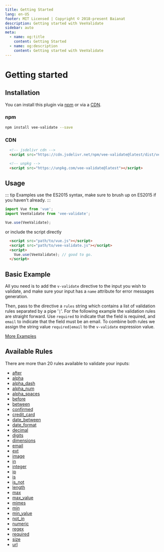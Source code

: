 ```yaml
---
title: Getting Started
lang: en-US
footer: MIT Licensed | Copyright © 2018-present Baianat
description: Getting started with VeeValidate
sidebar: auto
meta:
  - name: og:title
    content: Getting Started
  - name: og:description
    content: Getting started with VeeValidate
---
```


# Getting started

## Installation

You can install this plugin via [npm](#npm) or via a [CDN](#cdn).

### npm

```bash
npm install vee-validate --save
```

### CDN

```html
  <!-- jsdelivr cdn -->
  <script src="https://cdn.jsdelivr.net/npm/vee-validate@latest/dist/vee-validate.js"></script>

  <!-- unpkg -->
  <script src="https://unpkg.com/vee-validate@latest"></script>
```

## Usage

::: tip
  Examples use the ES2015 syntax, make sure to brush up on ES2015 if you haven't already.
:::

```js
import Vue from 'vue';
import VeeValidate from 'vee-validate';

Vue.use(VeeValidate);
```

or include the script directly

```html
  <script src="path/to/vue.js"></script>
  <script src="path/to/vee-validate.js"></script>
  <script>
    Vue.use(VeeValidate); // good to go.
  </script>
```

## Basic Example

All you need is to add the `v-validate` directive to the input you wish to validate, and make sure your input has a `name` attribute for error messages generation.

Then, pass to the directive a `rules` string which contains a list of validation rules separated by a pipe '`|`'. For the following example the validation rules are straight forward. Use `required` to indicate that the field is required, and `email` to indicate that the field must be an email. To combine both rules we assign the string value `required|email` to the `v-validate` expression value.

[More Examples](examples.md)

## Available Rules

There are more than 20 rules available to validate your inputs:

- [after](validation.md#rule-after)
- [alpha](validation.md#rule-alpha)
- [alpha_dash](validation.md#rule-alpha_dash)
- [alpha_num](validation.md#rule-alpha_num)
- [alpha_spaces](validation.md#rule-alpha_spaces)
- [before](validation.md#rule-before)
- [between](validation.md#rule-between)
- [confirmed](validation.md#rule-confirmed)
- [credit_card](validation.md#rule-credit_card)
- [date_between](validation.md#rule-date_between)
- [date_format](validation.md#rule-date_format)
- [decimal](validation.md#rule-decimal)
- [digits](validation.md#rule-digits)
- [dimensions](validation.md#rule-dimensions)
- [email](validation.md#rule-email)
- [ext](validation.md#rule-ext)
- [image](validation.md#rule-image)
- [in](validation.md#rule-in)
- [integer](validation.md#rule-integer)
- [ip](validation.md#rule-ip)
- [is](validation.md#rule-is)
- [is_not](validation.md#rule-is-not)
- [length](validation.md#rule-length)
- [max](validation.md#rule-max)
- [max_value](validation.md#rule-max_value)
- [mimes](validation.md#rule-mimes)
- [min](validation.md#rule-min)
- [min_value](validation.md#rule-min_value)
- [not_in](validation.md#rule-not_in)
- [numeric](validation.md#rule-numeric)
- [regex](validation.md#rule-regex)
- [required](validation.md#rule-required)
- [size](validation.md#rule-size)
- [url](validation.md#rule-url)
